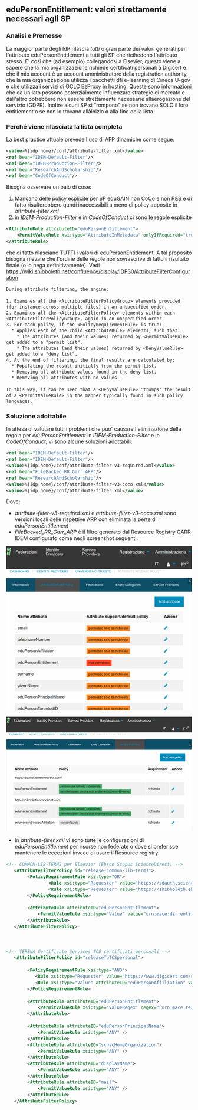## eduPersonEntitlement: valori strettamente necessari agli SP

### Analisi e Premesse
La maggior parte degli IdP rilascia *tutti* o gran parte dei valori generati per l'attributo eduPersonEntitlement a tutti gli SP che ricihedono l'attributo stesso.
E' così che (ad esempio) collegandosi a Elsevier, questo viene a sapere che la mia organizzazione richiede certificati personali a Digicert e che il mio account è un account amministratore della registration authority, che la mia organizzazione utilizza i pacchetti dfi e-learning di Cineca U-gov e che utilizza i servizi di OCLC EzProxy in hosting.
Queste sono informazioni che da un lato possono potenzialmente influenzare strategie di mercato e dall'altro potrebbero non essere strettamente necessarie allàerogazione del servizio (GDPR).
Inoltre alcuni SP si "rompono" se non trovano SOLO il loro entitlement o se non lo trovano allàinizio o alla fine della lista.

### Perché viene rilasciata la lista completa
La best practice attuale prevede l'uso di AFP dinamiche come segue:

```xml
<value>%{idp.home}/conf/attribute-filter.xml</value>
<ref bean="IDEM-Default-Filter"/>
<ref bean="IDEM-Production-Filter"/>
<ref bean="ResearchAndScholarship"/>
<ref bean="CodeOfConduct"/>
```
Bisogna osservare un paio di cose:
1. Mancano delle policy esplicite per SP eduGAIN non CoCo e non R&S e di fatto risulterebbero qundi inaccessibili a meno di policy apposite in *attribute-filter.xml*
2. in *IDEM-Production-Filter* e in *CodeOfConduct* ci sono le regole esplicite 

```xml
<AttributeRule attributeID="eduPersonEntitlement">
    <PermitValueRule xsi:type="AttributeInMetadata" onlyIfRequired="true" />
</AttributeRule>
```
che di fatto rilasciano TUTTI i valori di eduPersonEntitlement.
A tal proposito bisogna rilevare che l'ordine delle regole non sovrascrive di fatto il risultato finale (o lo nega definitivamente). Vedi https://wiki.shibboleth.net/confluence/display/IDP30/AttributeFilterConfiguration

```
During attribute filtering, the engine:

1. Examines all the <AttributeFilterPolicyGroup> elements provided (for instance across multiple files) in an unspecified order.
2. Examines all the <AttributeFilterPolicy> elements within each <AttributeFilterPolicyGroup>, again in an unspecified order.
3. For each policy, if the <PolicyRequirementRule> is true:
  * Applies each of the child <AttributeRule> elements, such that:
    * The attributes (and their values) returned by <PermitValueRule> get added to a "permit list".
    * The attributes (and their values) returned by <DenyValueRule> get added to a "deny list".
4. At the end of filtering, the final results are calculated by:
  * Populating the result initially from the permit list.
  * Removing all attribute values found in the deny list.
  * Removing all attributes with no values.

In this way, it can be seen that a <DenyValueRule> 'trumps' the result of a <PermitValueRule> in the manner typically found in such policy languages.
```

### Soluzione adottabile
In attesa di valutare tutti i problemi che puo' causare l'eliminazione della regola per *eduPersonEntitlement* in *IDEM-Production-Filter* e in *CodeOfConduct*, vi sono alcune soluzioni adottabili:

```xml
<ref bean="IDEM-Default-Filter"/>
<ref bean="IDEM-Default-Filter"/>
<value>%{idp.home}/conf/attribute-filter-v3-required.xml</value>
<ref bean="FileBacked_RR_Garr_ARP"/>
<ref bean="ResearchAndScholarship"/>
<value>%{idp.home}/conf/attribute-filter-v3-coco.xml</value>
<value>%{idp.home}/conf/attribute-filter.xml</value>
```
Dove:
* *attribute-filter-v3-required.xml* e *attribute-filter-v3-coco.xml* sono versioni locali delle rispettive ARP con eliminata la perte di *eduPersonEntitlement*
* *FileBacked_RR_Garr_ARP* è il filtro generato dal Resource Registry GARR IDEM configurato come negli screenshot seguenti:

![Image](./RR1.png)

![Image](./RR2.png)

* in *attribute-filter.xml*  vi sono tutte le configurazioni di *eduPersonEntitlement* per risorse non federate o dove si preferisce mantenere le eccezioni invece di usare il Resource registry.

```xml
<!-- COMMON-LIB-TERMS per Elsevier (Ebsco Scopus ScienceDirect) -->
   <AttributeFilterPolicy id="release-common-lib-terms">
        <PolicyRequirementRule xsi:type="OR">
                <Rule xsi:type="Requester" value="https://sdauth.sciencedirect.com/" />
                <Rule xsi:type="Requester" value="https://shibboleth.ebscohost.com" />
        </PolicyRequirementRule>

        <AttributeRule attributeID="eduPersonEntitlement">
            <PermitValueRule xsi:type="Value" value="urn:mace:dir:entitlement:common-lib-terms" ignoreCase="true" />
        </AttributeRule>
   </AttributeFilterPolicy>



<!-- TERENA Certificate Services TCS certificati personali -->
   <AttributeFilterPolicy id="releaseToTCSpersonal">

        <PolicyRequirementRule xsi:type="AND">
           <Rule xsi:type="Requester" value="https://www.digicert.com/sso" />
           <Rule xsi:type="Value" attributeID="eduPersonAffiliation" value="staff"/>
        </PolicyRequirementRule>

        <AttributeRule attributeID="eduPersonEntitlement">
            <PermitValueRule xsi:type="ValueRegex" regex="^urn:mace:terena.org:tcs:.*$" />
        </AttributeRule>

        <AttributeRule attributeID="eduPersonPrincipalName">
            <PermitValueRule xsi:type="ANY" />
        </AttributeRule>
        <AttributeRule attributeID="schacHomeOrganization">
            <PermitValueRule xsi:type="ANY" />
        </AttributeRule>
        <AttributeRule attributeID="displayName">
            <PermitValueRule xsi:type="ANY" />
        </AttributeRule>
        <AttributeRule attributeID="mail">
            <PermitValueRule xsi:type="ANY" />
        </AttributeRule>
   </AttributeFilterPolicy>
```